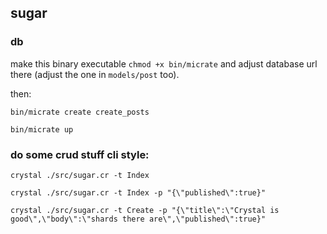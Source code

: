 ## sugar

### db

make this binary executable `chmod +x bin/micrate` and adjust database url there (adjust the one in `models/post` too).

then:

`bin/micrate create create_posts`

`bin/micrate up`

### do some crud stuff cli style:

`crystal ./src/sugar.cr -t Index`

`crystal ./src/sugar.cr -t Index -p "{\"published\":true}"`

`crystal ./src/sugar.cr -t Create -p "{\"title\":\"Crystal is good\",\"body\":\"shards there are\",\"published\":true}"`
